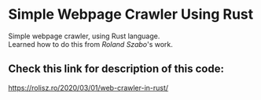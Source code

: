# Simple Webpage Crawler Using Rust
Simple webpage crawler, using Rust language.  
Learned how to do this from *Roland Szabo*'s work.  

## Check this link for description of this code:  
https://rolisz.ro/2020/03/01/web-crawler-in-rust/